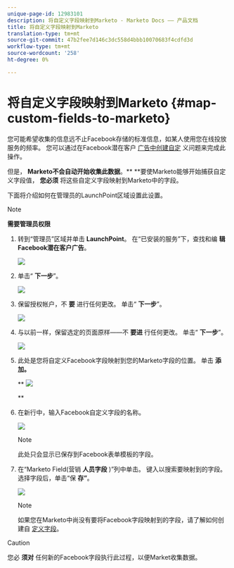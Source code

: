 ```yaml
---
unique-page-id: 12983101
description: 将自定义字段映射到Marketo - Marketo Docs —— 产品文档
title: 将自定义字段映射到Marketo
translation-type: tm+mt
source-git-commit: 47b2fee7d146c3dc558d4bbb10070683f4cdfd3d
workflow-type: tm+mt
source-wordcount: '258'
ht-degree: 0%

---
```



# 将自定义字段映射到Marketo {#map-custom-fields-to-marketo}

您可能希望收集的信息远不止Facebook存储的标准信息，如某人使用您在线投放服务的频率。 您可以通过在Facebook潜在客户 [广告中创建自定](https://www.facebook.com/business/help/774623835981457?helpref=uf_permalink) 义问题来完成此操作。

但是， **Marketo不会自动开始收集此数据**。** **要使Marketo能够开始捕获自定义字段值， **您必须** 将这些自定义字段映射到Marketo中的字段。

下面将介绍如何在管理员的LaunchPoint区域设置此设置。

>[!NOTE]
>
>**需要管理员权限**

1. 转到“管理员”区域并单击 **LaunchPoint**。 在“已安装的服务”下，查找和编 **辑Facebook潜在客户广告**。

   ![](assets/image2017-10-24-9-3a32-3a16.png)

1. 单击“ **下一步**”。

   ![](assets/image2017-10-24-14-3a55-3a13.png)

1. 保留授权帐户，不 **要** 进行任何更改。 单击“ **下一步**”。

   ![](assets/image2017-10-24-14-3a56-3a48.png)

1. 与以前一样，保留选定的页面原样——不 **要进** 行任何更改。 单击“ **下一步**”。

   ![](assets/image2017-10-24-15-3a0-3a54.png)

1. 此处是您将自定义Facebook字段映射到您的Marketo字段的位置。 单击 **添加。**

   ** ![](assets/image2017-10-24-9-3a33-3a49.png)

   **

1. 在新行中，输入Facebook自定义字段的名称。

   ![](assets/image2017-10-24-9-3a37-3a3.png)

   >[!NOTE]
   >
   >此处只会显示已保存到Facebook表单模板的字段。

1. 在“Marketo Field(营销 **人员字段** )”列中单击。 键入以搜索要映射到的字段。 选择字段后，单击“保 **存”**。

   ![](assets/image2017-10-24-11-3a16-3a42.png)

   >[!NOTE]
   >
   >如果您在Marketo中尚没有要将Facebook字段映射到的字段，请了解如何创建自 [定义字段](../../../../product-docs/administration/field-management/create-a-custom-field-in-marketo.md)。

>[!CAUTION]
>
>您必 **须对** 任何新的Facebook字段执行此过程，以便Market收集数据。

